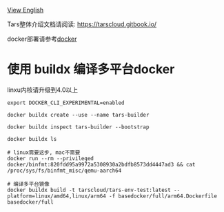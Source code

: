 [View English](README.md)

Tars整体介绍文档请阅读: https://tarscloud.gitbook.io/

docker部署请参考[docker](https://tarscloud.github.io/TarsDocs/installation/docker.html)

# 使用 buildx 编译多平台docker

linxu内核请升级到4.0以上

```
export DOCKER_CLI_EXPERIMENTAL=enabled

docker buildx create --use --name tars-builder 

docker buildx inspect tars-builder --bootstrap 

docker buildx ls

# linux需要这步, mac不需要
docker run --rm --privileged docker/binfmt:820fdd95a9972a5308930a2bdfb8573dd4447ad3 && cat /proc/sys/fs/binfmt_misc/qemu-aarch64  

# 编译多平台镜像
docker buildx build -t tarscloud/tars-env-test:latest --platform=linux/amd64,linux/arm64 -f basedocker/full/arm64.Dockerfile basedocker/full 

```